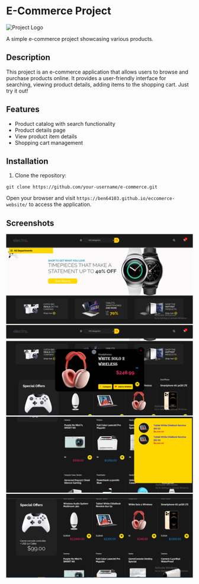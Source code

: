 

# E-Commerce Project

![Project Logo]()

A simple e-commerce project showcasing various products.

## Description

This project is an e-commerce application that allows users to browse and purchase products online. It provides a user-friendly interface for searching, viewing product details, adding items to the shopping cart. Just try it out!
## Features

- Product catalog with search functionality
- Product details page
- View product item details
- Shopping cart management

## Installation

1. Clone the repository:

```shell
git clone https://github.com/your-username/e-commerce.git
```

Open your browser and visit `https://ben64103.github.io/eccomerce-website/` to access the application.

## Screenshots

![Screenshot 1](mdimg/ecc1.png)
![Screenshot 2](mdimg/ecc.png)
![Screenshot 3](mdimg/ecc3.png)
![Screenshot 4](mdimg/ecc4.png)
